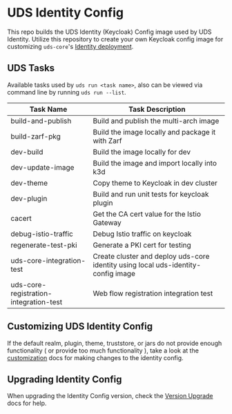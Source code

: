 # UDS Identity Config

This repo builds the UDS Identity (Keycloak) Config image used by UDS Identity. Utilize this repository to create your own Keycloak config image for customizing `uds-core`'s [Identity deployment](https://github.com/defenseunicorns/uds-core/blob/main/src/keycloak/chart/values.yaml#L10).

## UDS Tasks

   Available tasks used by `uds run <task name>`, also can be viewed via command line by running `uds run --list`.

   | Task Name | Task Description |
   |---------------------|---------------------------------------------|
   | build-and-publish   | Build and publish the multi-arch image      |
   | build-zarf-pkg      | Build the image locally and package it with Zarf |
   | dev-build           | Build the image locally for dev             |
   | dev-update-image    | Build the image and import locally into k3d |
   | dev-theme           | Copy theme to Keycloak in dev cluster       |
   | dev-plugin          | Build and run unit tests for keycloak plugin|
   | cacert              | Get the CA cert value for the Istio Gateway |
   | debug-istio-traffic | Debug Istio traffic on keycloak             |
   | regenerate-test-pki | Generate a PKI cert for testing             |
   | uds-core-integration-test | Create cluster and deploy uds-core identity using local uds-identity-config image |
   | uds-core-registration-integration-test | Web flow registration integration test |

## Customizing UDS Identity Config

If the default realm, plugin, theme, truststore, or jars do not provide enough functionality ( or provide too much functionality ), take a look at the [customization](./docs/reference/UDS%20Core/IdAM/customization.md) docs for making changes to the identity config.


## Upgrading Identity Config
When upgrading the Identity Config version, check the [Version Upgrade](./docs/reference/UDS%20Core/IdAM/upgrading-versions.md) docs for help.
